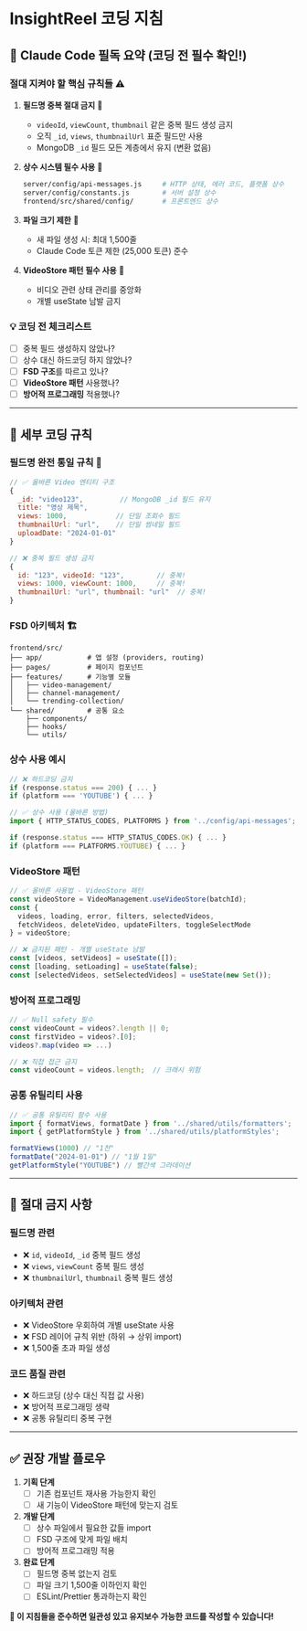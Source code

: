 # InsightReel 코딩 지침

## 🚨 **Claude Code 필독 요약 (코딩 전 필수 확인!)**

### **절대 지켜야 할 핵심 규칙들** ⚠️

1. **필드명 중복 절대 금지** 🚫
   - `videoId`, `viewCount`, `thumbnail` 같은 중복 필드 생성 금지
   - 오직 `_id`, `views`, `thumbnailUrl` 표준 필드만 사용
   - MongoDB `_id` 필드 모든 계층에서 유지 (변환 없음)

2. **상수 시스템 필수 사용** 📝
   ```bash
   server/config/api-messages.js     # HTTP 상태, 에러 코드, 플랫폼 상수
   server/config/constants.js        # 서버 설정 상수
   frontend/src/shared/config/       # 프론트엔드 상수
   ```

3. **파일 크기 제한** 📏
   - 새 파일 생성 시: 최대 1,500줄
   - Claude Code 토큰 제한 (25,000 토큰) 준수

4. **VideoStore 패턴 필수 사용** 🎯
   - 비디오 관련 상태 관리를 중앙화
   - 개별 useState 남발 금지

### **💡 코딩 전 체크리스트**
- [ ] 중복 필드 생성하지 않았나?
- [ ] 상수 대신 하드코딩 하지 않았나?
- [ ] **FSD 구조**를 따르고 있나?
- [ ] **VideoStore 패턴** 사용했나?
- [ ] **방어적 프로그래밍** 적용했나?

---

## 📝 **세부 코딩 규칙**

### **필드명 완전 통일 규칙** 🎯
```javascript
// ✅ 올바른 Video 엔티티 구조
{
  _id: "video123",         // MongoDB _id 필드 유지
  title: "영상 제목",
  views: 1000,            // 단일 조회수 필드
  thumbnailUrl: "url",    // 단일 썸네일 필드
  uploadDate: "2024-01-01"
}

// ❌ 중복 필드 생성 금지
{
  id: "123", videoId: "123",        // 중복!
  views: 1000, viewCount: 1000,     // 중복!
  thumbnailUrl: "url", thumbnail: "url"  // 중복!
}
```

### **FSD 아키텍처** 🏗️
```
frontend/src/
├── app/           # 앱 설정 (providers, routing)
├── pages/         # 페이지 컴포넌트
├── features/      # 기능별 모듈
│   ├── video-management/
│   ├── channel-management/
│   └── trending-collection/
└── shared/        # 공통 요소
    ├── components/
    ├── hooks/
    └── utils/
```

### **상수 사용 예시**
```javascript
// ❌ 하드코딩 금지
if (response.status === 200) { ... }
if (platform === 'YOUTUBE') { ... }

// ✅ 상수 사용 (올바른 방법)
import { HTTP_STATUS_CODES, PLATFORMS } from '../config/api-messages';

if (response.status === HTTP_STATUS_CODES.OK) { ... }
if (platform === PLATFORMS.YOUTUBE) { ... }
```

### **VideoStore 패턴**
```typescript
// ✅ 올바른 사용법 - VideoStore 패턴
const videoStore = VideoManagement.useVideoStore(batchId);
const {
  videos, loading, error, filters, selectedVideos,
  fetchVideos, deleteVideo, updateFilters, toggleSelectMode
} = videoStore;

// ❌ 금지된 패턴 - 개별 useState 남발
const [videos, setVideos] = useState([]);
const [loading, setLoading] = useState(false);
const [selectedVideos, setSelectedVideos] = useState(new Set());
```

### **방어적 프로그래밍**
```typescript
// ✅ Null safety 필수
const videoCount = videos?.length || 0;
const firstVideo = videos?.[0];
videos?.map(video => ...)

// ❌ 직접 접근 금지
const videoCount = videos.length;  // 크래시 위험
```

### **공통 유틸리티 사용**
```typescript
// ✅ 공통 유틸리티 함수 사용
import { formatViews, formatDate } from '../shared/utils/formatters';
import { getPlatformStyle } from '../shared/utils/platformStyles';

formatViews(1000) // "1천"
formatDate("2024-01-01") // "1월 1일"
getPlatformStyle("YOUTUBE") // 빨간색 그라데이션
```

---

## 🚨 **절대 금지 사항**

### **필드명 관련**
- ❌ `id`, `videoId`, `_id` 중복 필드 생성
- ❌ `views`, `viewCount` 중복 필드 생성
- ❌ `thumbnailUrl`, `thumbnail` 중복 필드 생성

### **아키텍처 관련**
- ❌ VideoStore 우회하여 개별 useState 사용
- ❌ FSD 레이어 규칙 위반 (하위 → 상위 import)
- ❌ 1,500줄 초과 파일 생성

### **코드 품질 관련**
- ❌ 하드코딩 (상수 대신 직접 값 사용)
- ❌ 방어적 프로그래밍 생략
- ❌ 공통 유틸리티 중복 구현

---

## ✅ **권장 개발 플로우**

1. **기획 단계**
   - [ ] 기존 컴포넌트 재사용 가능한지 확인
   - [ ] 새 기능이 VideoStore 패턴에 맞는지 검토

2. **개발 단계**
   - [ ] 상수 파일에서 필요한 값들 import
   - [ ] FSD 구조에 맞게 파일 배치
   - [ ] 방어적 프로그래밍 적용

3. **완료 단계**
   - [ ] 필드명 중복 없는지 검토
   - [ ] 파일 크기 1,500줄 이하인지 확인
   - [ ] ESLint/Prettier 통과하는지 확인

**🎯 이 지침들을 준수하면 일관성 있고 유지보수 가능한 코드를 작성할 수 있습니다!**